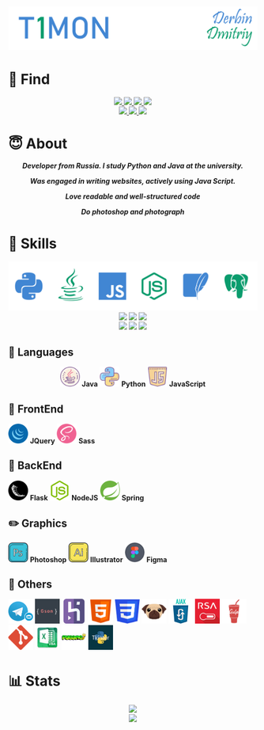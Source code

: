 <img src='pics/nick.png'/>



# 🔎 Find

<div align="center">
    <div>
        <a href="https://vk.com/T1MONVK/">
            <img src="https://img.shields.io/badge/-T1MONVK-blue?style=for-the-badge&logo=vk&logoColor=white">
        </a>
        <a href="https://www.instagram.com/_beauty_is_a_duty_/">
            <img src="https://img.shields.io/badge/-_BEAUTY_IS_A_DUTY_-C13584?style=for-the-badge&logo=instagram&logoColor=white">
        </a>
        <a href="https://t.me/T1TELGRAM">
            <img src="https://img.shields.io/badge/-T1TELEGRAM-0088cc?style=for-the-badge&logo=telegram&logoColor=white">
        </a>
        <a href="https://www.twitch.tv/t1montwitch">
            <img src="https://img.shields.io/badge/-T1MONTWITCH-6441a5?style=for-the-badge&logo=twitch&logoColor=white">
        </a>
    </div>
    <div>
        <a href="+79821207355">
            <img src="https://img.shields.io/badge/-+7(982)%20120%2073%2055-brightgreen?style=for-the-badge&logo=whatsapp&logoColor=white">
        </a>
        <a href="mailto:derbindima5@gmail.com">
            <img src="https://img.shields.io/badge/-derbindima5@gmail.com-c14438?style=for-the-badge&logo=Gmail&logoColor=white">
        </a>
        <a href="https://github.com/T1GIT/">
            <img src="https://img.shields.io/badge/-T1GIT-grey?style=for-the-badge&logo=github&logoColor=white">
        </a>
    </div>
</div>


# 😇 About


<div align="center">
    <b><i>
        <p>Developer from Russia. I study Python and Java at the university.</p>
        <p>Was engaged in writing websites, actively using Java Script.</p>
        <p>Love readable and well-structured code</p>
        <p>Do photoshop and photograph</p>
    </i></b>
</div>

# 💪 Skills
<img src='pics/langs.png' alt="Skills"/>

<div align="center">
    <div>
        <img src="https://img.shields.io/badge/OS-Windows%2010-informational?style=flat-square&logo=windows&logoColor=4186d3&color=0a9c6d">
        <img src="https://img.shields.io/badge/OS-Ubuntu-informational?style=flat-square&logo=ubuntu&logoColor=4186d3&color=0a9c6d">
        <img src="https://img.shields.io/badge/OS-Mint-informational?style=flat-square&logo=linux&logoColor=4186d3&color=0a9c6d">
    </div>
    <div>
        <img src="https://img.shields.io/badge/IDE-PyCharm-informational?style=flat-square&logo=pycharm&logoColor=4186d3&color=0a9c6d">
        <img src="https://img.shields.io/badge/IDE-ItelliJ-informational?style=flat-square&logo=intellij-idea&logoColor=4186d3&color=0a9c6d">
        <img src="https://img.shields.io/badge/IDE-WebStorm-informational?style=flat-square&logo=webstorm&logoColor=4186d3&color=0a9c6d">
    </div>
</div>

## 👅 Languages
<div align="center">
    <div align="center" style="display: inline-block">
        <img src='icons/skills/java.png' width="40" height="40"/> 
        <b>Java</b>
    </div>
    <div align="center" style="display: inline-block">
        <img src='icons/skills/python.png' width="40" height="40"/> 
        <b>Python</b>
    </div>
    <div align="center" style="display: inline-block">
        <img src='icons/skills/js.png' width="40" height="40"/>
        <b>JavaScript</b>
    </div>
</div>

## 👀 FrontEnd
<img src='icons/skills/jquery.png' width="40" height="40"/> 
<b>JQuery</b>
<img src='icons/skills/sass.png' width="40" height="40"/> 
<b>Sass</b>

## 📡 BackEnd
<img src='icons/skills/flasks.png' width="40" height="40"/> 
<b>Flask</b>
<img src='icons/skills/nodejs.png' width="40" height="40"/> 
<b>NodeJS</b>
<img src='icons/skills/spring.png' width="40" height="40"/> 
<b>Spring</b>

## ✏️ Graphics
<img src='icons/skills/ps.png' width="40" height="40"/> 
<b>Photoshop</b>
<img src='icons/skills/ai.png' width="40" height="40"/> 
<b>Illustrator</b>
<img src='icons/skills/figma.png' width="40" height="40"/> 
<b>Figma</b>

## 📜 Others
<p>
    <img src='icons/other/bot.png' width="50" height="50"/>
    <img src='icons/other/gson.png' width="50" height="50"/>
    <img src='icons/other/heroku.png' width="50" height="50"/>
    <img src='icons/other/html.png' width="50" height="50"/>
    <img src='icons/other/css.png' width="50" height="50"/>
    <img src='icons/other/pug.svg' width="50" height="50"/>
    <img src='icons/other/ajax.png' width="50" height="50"/>
    <img src='icons/other/rsa.jpg' width="50" height="50"/>
    <img src='icons/other/gulp.png' width="50" height="50"/>
    <img src='icons/other/git.svg' width="50" height="50"/>
    <img src='icons/other/vba.png' width="50" height="50"/>
    <img src='icons/other/pygame.png' width="50" height="50"/>
    <img src='icons/other/tkinter.png' width="50" height="50"/>
</p>


# 📊 Stats

<div align="center">
    <img src="https://github-readme-stats.vercel.app/api?username=T1GIT&show_icons=true&theme=radical&hide=issues,contribs&include_all_commits=true)](https://github.com/T1GIT/github-readme-stats&custom_title=Statistics" align="center" />
</div> 

<div align="center">
    <img src="https://github-readme-stats.vercel.app/api/top-langs/?username=T1GIT&exclude_repo=Player&theme=vue-dark&layout=compact&langs_count=4)](https://github.com/anuraghazra/github-readme-stats" align="center" />
</div> 
